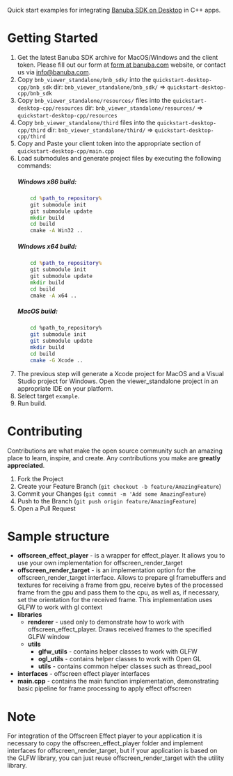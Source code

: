 Quick start examples for integrating [Banuba SDK on Desktop](https://docs.banuba.com/face-ar-sdk/core/effect_player/) in C++ apps.

# Getting Started

1. Get the latest Banuba SDK archive for MacOS/Windows and the client token. Please fill out our form at [form at banuba.com](https://www.banuba.com/face-filters-sdk) website, or contact us via [info@banuba.com](mailto:info@banuba.com).
2. Copy `bnb_viewer_standalone/bnb_sdk/` into the `quickstart-desktop-cpp/bnb_sdk` dir:
    `bnb_viewer_standalone/bnb_sdk/` => `quickstart-desktop-cpp/bnb_sdk`
3. Copy `bnb_viewer_standalone/resources/` files into the `quickstart-desktop-cpp/resources` dir:
    `bnb_viewer_standalone/resources/` => `quickstart-desktop-cpp/resources`
4. Copy `bnb_viewer_standalone/third` files into the `quickstart-desktop-cpp/third` dir:
    `bnb_viewer_standalone/third/` => `quickstart-desktop-cpp/third`
5. Copy and Paste your client token into the appropriate section of `quickstart-desktop-cpp/main.cpp`
6. Load submodules and generate project files by executing the following commands:
    ##### Windows x86 build:	
    ```bat
        cd %path_to_repository%
        git submodule init
        git submodule update
        mkdir build
        cd build
        cmake -A Win32 ..
    ```
    ##### Windows x64 build:	
    ```bat
        cd %path_to_repository%
        git submodule init
        git submodule update
        mkdir build
        cd build
        cmake -A x64 ..
    ```
    ##### MacOS build:	
    ```sh
        cd %path_to_repository%
        git submodule init
        git submodule update
        mkdir build
        cd build
        cmake -G Xcode ..
    ```
7. The previous step will generate a Xcode project for MacOS and a Visual Studio project for Windows. Open the viewer_standalone project in an appropriate IDE on your platform.
8. Select target `example`.
9. Run build.

# Contributing

Contributions are what make the open source community such an amazing place to learn, inspire, and create. Any contributions you make are **greatly appreciated**.

1. Fork the Project
2. Create your Feature Branch (`git checkout -b feature/AmazingFeature`)
3. Commit your Changes (`git commit -m 'Add some AmazingFeature`)
4. Push to the Branch (`git push origin feature/AmazingFeature`)
5. Open a Pull Request

# Sample structure

- **offscreen_effect_player** - is a wrapper for effect_player. It allows you to use your own implementation for offscreen_render_target
- **offscreen_render_target** - is an implementation option for the offscreen_render_target interface. Allows to prepare gl framebuffers and textures for receiving a frame from gpu, receive bytes of the processed frame from the gpu and pass them to the cpu, as well as, if necessary, set the orientation for the received frame. This implementation uses GLFW to work with gl context
- **libraries**
    - **renderer** - used only to demonstrate how to work with offscreen_effect_player. Draws received frames to the specified GLFW window
    - **utils**
        - **glfw_utils** - contains helper classes to work with GLFW
        - **ogl_utils** - contains helper classes to work with Open GL
        - **utils** - сontains common helper classes such as thread_pool
- **interfaces** - offscreen effect player interfaces
- **main.cpp** - contains the main function implementation, demonstrating basic pipeline for frame processing to apply effect offscreen

# Note

For integration of the Offscreen Effect player to your application it is necessary to copy the offscreen_effect_player folder and implement interfaces for offscreen_render_target, but if your application is based on the GLFW library, you can just reuse offscreen_render_target with the utility library.
